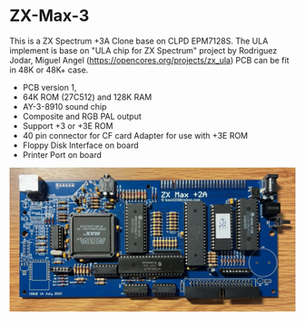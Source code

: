 # ZX-Max-3
This is a ZX Spectrum +3A Clone base on CLPD EPM7128S. The ULA implement is base on "ULA chip for ZX Spectrum" project by Rodriguez Jodar, Miguel Angel (https://opencores.org/projects/zx_ula)
PCB can be fit in 48K or 48K+ case.

- PCB version 1,
- 64K ROM (27C512) and 128K RAM
- AY-3-8910 sound chip
- Composite and RGB PAL output
- Support +3 or +3E ROM
- 40 pin connector for CF card Adapter for use with +3E ROM
- Floppy Disk Interface on board
- Printer Port on board

![Board](https://github.com/DonSuperfo/ZX-Max-2A/blob/main/Issue%201A/ZX%20Max%202A%20Issue%201A.jpg)
